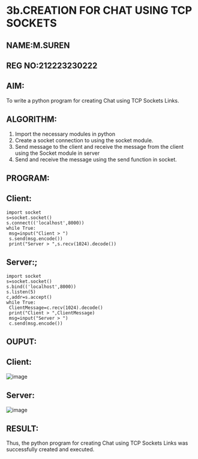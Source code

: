 # 3b.CREATION FOR CHAT USING TCP SOCKETS
## NAME:M.SUREN
## REG NO:212223230222
## AIM:
To write a python program for creating Chat using TCP Sockets Links.
## ALGORITHM:
1. Import the necessary modules in python
2. Create a socket connection to using the socket module.
3. Send message to the client and receive the message from the client using the Socket module in
 server
4. Send and receive the message using the send function in socket.
## PROGRAM:
## Client:
```
import socket
s=socket.socket()
s.connect(('localhost',8000))
while True:
 msg=input("Client > ")
 s.send(msg.encode())
 print("Server > ",s.recv(1024).decode())
```
## Server:;
```
import socket
s=socket.socket()
s.bind(('localhost',8000))
s.listen(5)
c,addr=s.accept()
while True:
 ClientMessage=c.recv(1024).decode()
 print("Client > ",ClientMessage)
 msg=input("Server > ")
 c.send(msg.encode())
```
## OUPUT:
## Client:
![image](https://github.com/kannan-nagaraju/3b_CHAT_USING_TCP_SOCKETS/assets/145742755/db05b1ff-68fe-4fd7-8463-e1e759193912)

## Server:
![image](https://github.com/kannan-nagaraju/3b_CHAT_USING_TCP_SOCKETS/assets/145742755/09fa6ec2-51ae-4531-b650-99f4f3550544)

## RESULT:
Thus, the python program for creating Chat using TCP Sockets Links was successfully 
created and executed.
